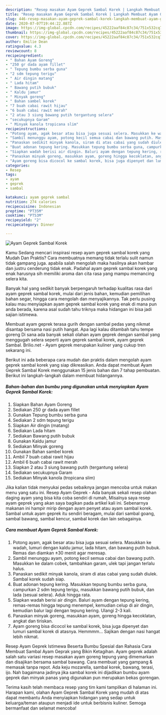 ```yaml
---
description: "Resep masakan Ayam Geprek Sambal Korek | Langkah Membuat Ayam Geprek Sambal Korek Yang Lezat"
title: "Resep masakan Ayam Geprek Sambal Korek | Langkah Membuat Ayam Geprek Sambal Korek Yang Lezat"
slug: 446-resep-masakan-ayam-geprek-sambal-korek-langkah-membuat-ayam-geprek-sambal-korek-yang-lezat
date: 2020-07-07T19:44:22.887Z
image: https://img-global.cpcdn.com/recipes/45222aaf84c87c34/751x532cq70/ayam-geprek-sambal-korek-foto-resep-utama.jpg
thumbnail: https://img-global.cpcdn.com/recipes/45222aaf84c87c34/751x532cq70/ayam-geprek-sambal-korek-foto-resep-utama.jpg
cover: https://img-global.cpcdn.com/recipes/45222aaf84c87c34/751x532cq70/ayam-geprek-sambal-korek-foto-resep-utama.jpg
author: Emilie Dean
ratingvalue: 4.3
reviewcount: 8
recipeingredient:
- " Bahan Ayam Goreng"
- "250 gr dada ayam fillet"
- " Tepung bumbu serba guna"
- "2 sdm tepung terigu"
- " Air dingin matang"
- " Lada hitam"
- " Bawang putih bubuk"
- " Kaldu jamur"
- " Minyak goreng"
- " Bahan sambel korek"
- "7 buah cabai rawit hijau"
- "6 buah cabai rawit merah"
- "2 atau 3 siung bawang putih tergantung selera"
- "secukupnya Garam"
- " Minyak kanola tropicana slim"
recipeinstructions:
- "Potong ayam, agak besar atau bisa juga sesuai selera. Masukkan ke wadah, lumuri dengan kaldu jamur, lada hitam, dan bawang putih bubuk. Remas dan diamkan ±30 menit agar meresap."
- "Sambil menunggu ayam, potong kecil semua cabai dan bawang putih. Masukkan ke dalam cobek, tambahkan garam, ulek tapi jangan terlalu halus."
- "Panaskan sedikit minyak kanola, siram di atas cabai yang sudah diulek. Sambal korek sudah siap."
- "Buat adonan tepung kering. Masukkan tepung bumbu serba guna, campurkan 2 sdm tepung terigu, masukkan bawang putih bubuk, dan lada (sesuai selera). Aduk hingga rata."
- "Siapkan wadah berisi air dingin. Baluri ayam dengan tepung kering, remas-remas hingga tepung menempel, kemudian celup di air dingin, kemudian balur lagi dengan tepung kering. Ulangi 2-3 kali."
- "Panaskan minyak goreng, masukkan ayam, goreng hingga kecoklatan, angkat dan tiriskan."
- "Ayam goreng bisa dicocol ke sambal korek, bisa juga dipenyet dan lumuri sambal korek di atasnya. Hemmmm... Sajikan dengan nasi hangat lebih nikmat."
categories:
- Resep
tags:
- ayam
- geprek
- sambal

katakunci: ayam geprek sambal 
nutrition: 274 calories
recipecuisine: Indonesian
preptime: "PT35M"
cooktime: "PT53M"
recipeyield: "2"
recipecategory: Dinner

---
```



![Ayam Geprek Sambal Korek](https://img-global.cpcdn.com/recipes/45222aaf84c87c34/751x532cq70/ayam-geprek-sambal-korek-foto-resep-utama.jpg)

Kamu Sedang mencari inspirasi resep ayam geprek sambal korek yang Mudah Dan Praktis? Cara membuatnya memang tidak terlalu sulit namun tidak gampang juga. apabila salah mengolah maka hasilnya akan hambar dan justru cenderung tidak enak. Padahal ayam geprek sambal korek yang enak harusnya sih memiliki aroma dan cita rasa yang mampu memancing selera kita.

Banyak hal yang sedikit banyak berpengaruh terhadap kualitas rasa dari ayam geprek sambal korek, mulai dari jenis bahan, kemudian pemilihan bahan segar, hingga cara mengolah dan menyajikannya. Tak perlu pusing kalau mau menyiapkan ayam geprek sambal korek yang enak di mana pun anda berada, karena asal sudah tahu triknya maka hidangan ini bisa jadi sajian istimewa.

Membuat ayam geprek terasa gurih dengan sambal pedas yang nikmat disantap bersama nasi putih hangat. Apa lagi kalau ditambah tahu tempe goreng Di sana ada banyak sekali olahan ayam geprek dengan sambal yang menggugah selera seperti ayam geprek sambal korek, ayam geprek Sambal. Brilio.net - Ayam geprek merupakan kuliner yang cukup tren sekarang ini.


Berikut ini ada beberapa cara mudah dan praktis dalam mengolah ayam geprek sambal korek yang siap dikreasikan. Anda dapat membuat Ayam Geprek Sambal Korek menggunakan 15 jenis bahan dan 7 tahap pembuatan. Berikut ini langkah-langkah dalam membuat hidangannya.

<!--inarticleads1-->

##### Bahan-bahan dan bumbu yang digunakan untuk menyiapkan Ayam Geprek Sambal Korek:

1. Siapkan  Bahan Ayam Goreng
1. Sediakan 250 gr dada ayam fillet
1. Gunakan  Tepung bumbu serba guna
1. Sediakan 2 sdm tepung terigu
1. Siapkan  Air dingin (matang)
1. Sediakan  Lada hitam
1. Sediakan  Bawang putih bubuk
1. Gunakan  Kaldu jamur
1. Sediakan  Minyak goreng
1. Gunakan  Bahan sambel korek
1. Ambil 7 buah cabai rawit hijau
1. Ambil 6 buah cabai rawit merah
1. Siapkan 2 atau 3 siung bawang putih (tergantung selera)
1. Sediakan secukupnya Garam
1. Sediakan  Minyak kanola (tropicana slim)


Jika kalian tidak menyukai pedas sebaiknya jangan mencoba untuk makan menu yang satu ini. Resep Ayam Geprek - Ada banyak sekali resep olahan daging ayam yang bisa kita coba sendiri di rumah, Misalnya saya resep ayam geprek yang akan saya bagikan pada artikel kali ini. Sebenarnya makanan ini hampir mirip dengan ayam penyet atau ayam sambal korek. Sambal untuk ayam geprek itu sendiri beragam, mulai dari sambal goang, sambal bawang, sambal kencur, sambal korek dan lain sebagainya. 

<!--inarticleads2-->

##### Cara membuat Ayam Geprek Sambal Korek:

1. Potong ayam, agak besar atau bisa juga sesuai selera. Masukkan ke wadah, lumuri dengan kaldu jamur, lada hitam, dan bawang putih bubuk. Remas dan diamkan ±30 menit agar meresap.
1. Sambil menunggu ayam, potong kecil semua cabai dan bawang putih. Masukkan ke dalam cobek, tambahkan garam, ulek tapi jangan terlalu halus.
1. Panaskan sedikit minyak kanola, siram di atas cabai yang sudah diulek. Sambal korek sudah siap.
1. Buat adonan tepung kering. Masukkan tepung bumbu serba guna, campurkan 2 sdm tepung terigu, masukkan bawang putih bubuk, dan lada (sesuai selera). Aduk hingga rata.
1. Siapkan wadah berisi air dingin. Baluri ayam dengan tepung kering, remas-remas hingga tepung menempel, kemudian celup di air dingin, kemudian balur lagi dengan tepung kering. Ulangi 2-3 kali.
1. Panaskan minyak goreng, masukkan ayam, goreng hingga kecoklatan, angkat dan tiriskan.
1. Ayam goreng bisa dicocol ke sambal korek, bisa juga dipenyet dan lumuri sambal korek di atasnya. Hemmmm... Sajikan dengan nasi hangat lebih nikmat.


Resep Ayam Geprek Istimewa Beserta Bumbu Spesial dan Rahasia Cara Membuat Sambal Ayam Geprak yang Bikin Ketagihan. Ayam geprek adalah salah satu variasi resep masakan ayam goreng tepung yang dimemarkan dan disajikan bersama sambal bawang. Cara membuat yang gampang &amp; memasak tanpa repot. Ada keju mozarella, sambal korek, bawang, terasi, ijo. Nah bagaimana jadinya jika sambal korek ini dijadikan bumbu ayam geprek dan minyak panas yang digunakan pun merupakan bekas gorengan. 

Terima kasih telah membaca resep yang tim kami tampilkan di halaman ini. Harapan kami, olahan Ayam Geprek Sambal Korek yang mudah di atas dapat membantu Anda menyiapkan hidangan yang sedap untuk keluarga/teman ataupun menjadi ide untuk berbisnis kuliner. Semoga bermanfaat dan selamat mencoba!
